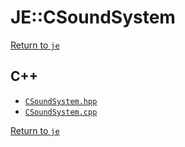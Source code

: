 # JE::CSoundSystem

[Return to `je`](/docs/je.md)

## C++

- [`CSoundSystem.hpp`](/src/je/CSoundSystem.hpp)
- [`CSoundSystem.cpp`](/src/je/CSoundSystem.cpp)

[Return to `je`](/docs/je.md)